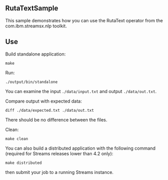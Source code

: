 ## RutaTextSample

This sample demonstrates how you can use the RutaText operator from the com.ibm.streamsx.nlp toolkit.

## Use

Build standalone application:

`make`

Run:

`./output/bin/standalone`

You can examine the input `./data/input.txt` and output `./data/out.txt`.

Compare output with expected data:

`diff ./data/expected.txt ./data/out.txt`

There should be no difference between the files.

Clean:

`make clean`

You can also build a distributed application with the following command (required for Streams releases lower than 4.2 only):

`make distributed`

then submit your job to a running Streams instance.
